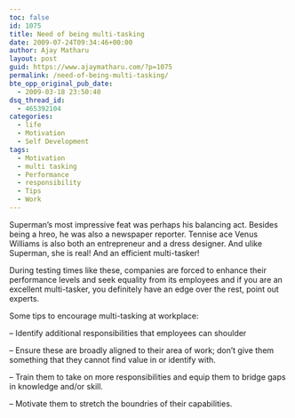 ```yaml
---
toc: false
id: 1075
title: Need of being multi-tasking
date: 2009-07-24T09:34:46+00:00
author: Ajay Matharu
layout: post
guid: https://www.ajaymatharu.com/?p=1075
permalink: /need-of-being-multi-tasking/
bte_opp_original_pub_date:
  - 2009-03-18 23:50:40
dsq_thread_id:
  - 465392104
categories:
  - life
  - Motivation
  - Self Development
tags:
  - Motivation
  - multi tasking
  - Performance
  - responsibility
  - Tips
  - Work
---
```

Superman&#8217;s most impressive feat was perhaps his balancing act. Besides being a hreo, he was also a newspaper reporter. Tennise ace Venus Williams is also both an entrepreneur and a dress designer. And ulike Superman, she is real! And an efficient multi-tasker!

During testing times like these, companies are forced to enhance their performance levels and seek equality from its employees and if you are an excellent multi-tasker, you definitely have an edge over the rest, point out experts.

Some tips to encourage multi-tasking at workplace:

&#8211; Identify additional responsibilities that employees can shoulder
  
&#8211; Ensure these are broadly aligned to their area of work; don&#8217;t give them something that they cannot find value in or identify with.
  
&#8211; Train them to take on more responsibilities and equip them to bridge gaps in knowledge and/or skill.
  
&#8211; Motivate them to stretch the boundries of their capabilities.
